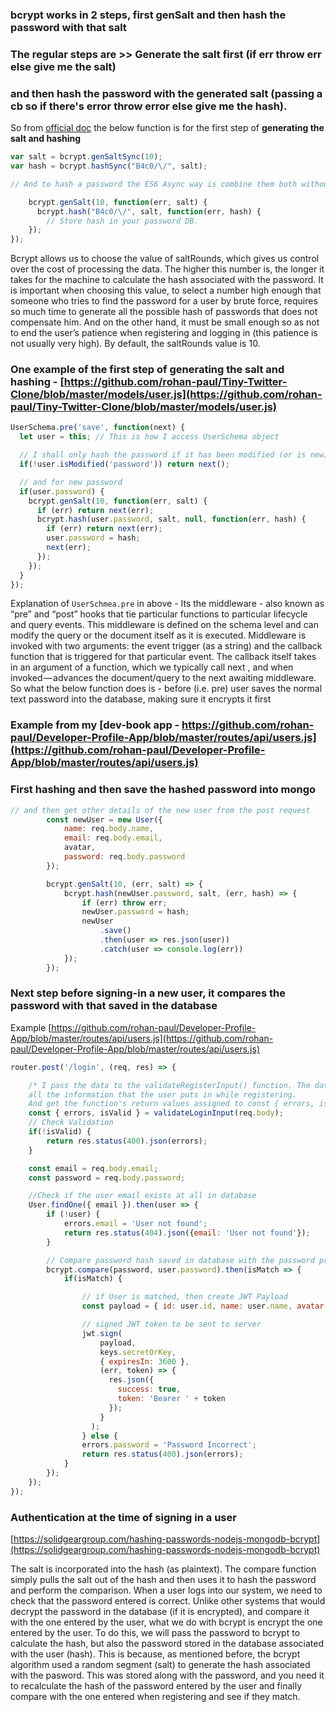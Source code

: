 ### bcrypt works in 2 steps, first genSalt and then hash the password with that salt

### The regular steps are >> Generate the salt first (if err throw err else give me the salt)

### and then hash the password with the generated salt (passing a cb so if there's error throw error else give me the hash).

So from [official doc](https://github.com/dcodeIO/bcrypt.js#usage---async) the below function is for the first step of **generating the salt and hashing**

```js
var salt = bcrypt.genSaltSync(10);
var hash = bcrypt.hashSync("B4c0/\/", salt);

// And to hash a password the ES6 Async way is combine them both without blocking any other operation

    bcrypt.genSalt(10, function(err, salt) {
      bcrypt.hash("B4c0/\/", salt, function(err, hash) {
        // Store hash in your password DB.
    });
});
```
Bcrypt allows us to choose the value of saltRounds, which gives us control over the cost of processing the data. The higher this number is, the longer it takes for the machine to calculate the hash associated with the password. It is important when choosing this value, to select a number high enough that someone who tries to find the password for a user by brute force, requires so much time to generate all the possible hash of passwords that does not compensate him. And on the other hand, it must be small enough so as not to end the user’s patience when registering and logging in (this patience is not usually very high). By default, the saltRounds value is 10.

### One example of the first step of generating the salt and hashing - [https://github.com/rohan-paul/Tiny-Twitter-Clone/blob/master/models/user.js](https://github.com/rohan-paul/Tiny-Twitter-Clone/blob/master/models/user.js)

```js
UserSchema.pre('save', function(next) {
  let user = this; // This is how I access UserSchema object

  // I shall only hash the password if it has been modified (or is new). So, in below line I make sure if there was already a password and isModified in not true, then move-on with next()
  if(!user.isModified('password')) return next();

  // and for new password
  if(user.password) {
    bcrypt.genSalt(10, function(err, salt) {
      if (err) return next(err);
      bcrypt.hash(user.password, salt, null, function(err, hash) {
        if (err) return next(err);
        user.password = hash;
        next(err);
      });
    });
  }
});
```

Explanation of ``UserSchmea.pre`` in above - Its the middleware - also known as “pre” and “post” hooks that tie particular functions to particular lifecycle and query events. This middleware is defined on the schema level and can modify the query or the document itself as it is executed. Middleware is invoked with two arguments: the event trigger (as a string) and the callback function that is triggered for that particular event. The callback itself takes in an argument of a function, which we typically call next , and when invoked — advances the document/query to the next awaiting middleware.
So what the below function does is - before (i.e. pre) user saves the normal text password into the database, making sure it encrypts it first


### Example from my [dev-book app - https://github.com/rohan-paul/Developer-Profile-App/blob/master/routes/api/users.js](https://github.com/rohan-paul/Developer-Profile-App/blob/master/routes/api/users.js)
### First hashing and then save the hashed password into mongo

```js
// and then get other details of the new user from the post request
        const newUser = new User({
            name: req.body.name,
            email: req.body.email,
            avatar,
            password: req.body.password
        });

        bcrypt.genSalt(10, (err, salt) => {
            bcrypt.hash(newUser.password, salt, (err, hash) => {
                if (err) throw err;
                newUser.password = hash;
                newUser
                    .save()
                    .then(user => res.json(user))
                    .catch(user => console.log(err))
            });
        });
```

### Next step before signing-in a new user, it compares the password with that saved in the database

Example [https://github.com/rohan-paul/Developer-Profile-App/blob/master/routes/api/users.js](https://github.com/rohan-paul/Developer-Profile-App/blob/master/routes/api/users.js)

```js
router.post('/login', (req, res) => {

    /* I pass the data to the validateRegisterInput() function. The data (i.e. req.body) includes
    all the information that the user puts in while registering.
    And get the function's return values assigned to const { errors, isValid }. */
    const { errors, isValid } = validateLoginInput(req.body);
    // Check Validation
    if(!isValid) {
        return res.status(400).json(errors);
    }

    const email = req.body.email;
    const password = req.body.password;

    //Check if the user email exists at all in database
    User.findOne({ email }).then(user => {
        if (!user) {
            errors.email = 'User not found';
            return res.status(404).json({email: 'User not found'});
        }

        // Compare password hash saved in database with the password provided in the req.body
        bcrypt.compare(password, user.password).then(isMatch => {
            if(isMatch) {

                // if User is matched, then create JWT Payload
                const payload = { id: user.id, name: user.name, avatar: user.avatar };

                // signed JWT token to be sent to server
                jwt.sign(
                    payload,
                    keys.secretOrKey,
                    { expiresIn: 3600 },
                    (err, token) => {
                      res.json({
                        success: true,
                        token: 'Bearer ' + token
                      });
                    }
                  );
                } else {
                errors.password = 'Password Incorrect';
                return res.status(400).json(errors);
            }
        });
    });
});

```

### Authentication at the time of signing in a user

[https://solidgeargroup.com/hashing-passwords-nodejs-mongodb-bcrypt](https://solidgeargroup.com/hashing-passwords-nodejs-mongodb-bcrypt)

The salt is incorporated into the hash (as plaintext). The compare function simply pulls the salt out of the hash and then uses it to hash the password and perform the comparison.
When a user logs into our system, we need to check that the password entered is correct. Unlike other systems that would decrypt the password in the database (if it is encrypted), and compare it with the one entered by the user, what we do with bcrypt is encrypt the one entered by the user. To do this, we will pass the password to bcrypt to calculate the hash, but also the password stored in the database associated with the user (hash). This is because, as mentioned before, the bcrypt algorithm used a random segment (salt) to generate the hash associated with the pasword. This was stored along with the password, and you need it to recalculate the hash of the password entered by the user and finally compare with the one entered when registering and see if they match.

